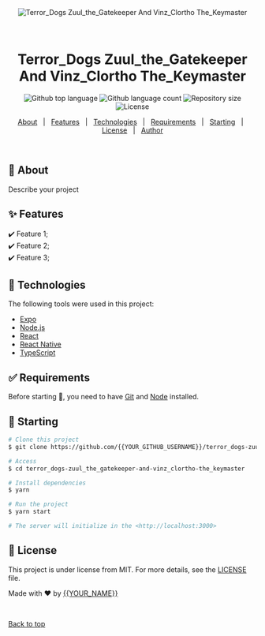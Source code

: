 <div align="center" id="top"> 
  <img src="./.github/app.gif" alt="Terror_Dogs Zuul_the_Gatekeeper And Vinz_Clortho The_Keymaster" />

  &#xa0;

  <!-- <a href="https://terror_dogszuul_the_gatekeeperandvinz_clorthothe_keymaster.netlify.app">Demo</a> -->
</div>

<h1 align="center">Terror_Dogs Zuul_the_Gatekeeper And Vinz_Clortho The_Keymaster</h1>

<p align="center">
  <img alt="Github top language" src="https://img.shields.io/github/languages/top/{{YOUR_GITHUB_USERNAME}}/terror_dogs-zuul_the_gatekeeper-and-vinz_clortho-the_keymaster?color=56BEB8">

  <img alt="Github language count" src="https://img.shields.io/github/languages/count/{{YOUR_GITHUB_USERNAME}}/terror_dogs-zuul_the_gatekeeper-and-vinz_clortho-the_keymaster?color=56BEB8">

  <img alt="Repository size" src="https://img.shields.io/github/repo-size/{{YOUR_GITHUB_USERNAME}}/terror_dogs-zuul_the_gatekeeper-and-vinz_clortho-the_keymaster?color=56BEB8">

  <img alt="License" src="https://img.shields.io/github/license/{{YOUR_GITHUB_USERNAME}}/terror_dogs-zuul_the_gatekeeper-and-vinz_clortho-the_keymaster?color=56BEB8">

  <!-- <img alt="Github issues" src="https://img.shields.io/github/issues/{{YOUR_GITHUB_USERNAME}}/terror_dogs-zuul_the_gatekeeper-and-vinz_clortho-the_keymaster?color=56BEB8" /> -->

  <!-- <img alt="Github forks" src="https://img.shields.io/github/forks/{{YOUR_GITHUB_USERNAME}}/terror_dogs-zuul_the_gatekeeper-and-vinz_clortho-the_keymaster?color=56BEB8" /> -->

  <!-- <img alt="Github stars" src="https://img.shields.io/github/stars/{{YOUR_GITHUB_USERNAME}}/terror_dogs-zuul_the_gatekeeper-and-vinz_clortho-the_keymaster?color=56BEB8" /> -->
</p>

<!-- Status -->

<!-- <h4 align="center"> 
	🚧  Terror_Dogs Zuul_the_Gatekeeper And Vinz_Clortho The_Keymaster 🚀 Under construction...  🚧
</h4> 

<hr> -->

<p align="center">
  <a href="#dart-about">About</a> &#xa0; | &#xa0; 
  <a href="#sparkles-features">Features</a> &#xa0; | &#xa0;
  <a href="#rocket-technologies">Technologies</a> &#xa0; | &#xa0;
  <a href="#white_check_mark-requirements">Requirements</a> &#xa0; | &#xa0;
  <a href="#checkered_flag-starting">Starting</a> &#xa0; | &#xa0;
  <a href="#memo-license">License</a> &#xa0; | &#xa0;
  <a href="https://github.com/{{YOUR_GITHUB_USERNAME}}" target="_blank">Author</a>
</p>

<br>

## :dart: About ##

Describe your project

## :sparkles: Features ##

:heavy_check_mark: Feature 1;\
:heavy_check_mark: Feature 2;\
:heavy_check_mark: Feature 3;

## :rocket: Technologies ##

The following tools were used in this project:

- [Expo](https://expo.io/)
- [Node.js](https://nodejs.org/en/)
- [React](https://pt-br.reactjs.org/)
- [React Native](https://reactnative.dev/)
- [TypeScript](https://www.typescriptlang.org/)

## :white_check_mark: Requirements ##

Before starting :checkered_flag:, you need to have [Git](https://git-scm.com) and [Node](https://nodejs.org/en/) installed.

## :checkered_flag: Starting ##

```bash
# Clone this project
$ git clone https://github.com/{{YOUR_GITHUB_USERNAME}}/terror_dogs-zuul_the_gatekeeper-and-vinz_clortho-the_keymaster

# Access
$ cd terror_dogs-zuul_the_gatekeeper-and-vinz_clortho-the_keymaster

# Install dependencies
$ yarn

# Run the project
$ yarn start

# The server will initialize in the <http://localhost:3000>
```

## :memo: License ##

This project is under license from MIT. For more details, see the [LICENSE](LICENSE.md) file.


Made with :heart: by <a href="https://github.com/{{YOUR_GITHUB_USERNAME}}" target="_blank">{{YOUR_NAME}}</a>

&#xa0;

<a href="#top">Back to top</a>
